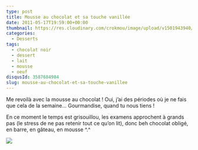 ```yaml
---
type: post
title: Mousse au chocolat et sa touche vanillée
date: 2011-05-17T19:59:00+00:00
thumbnail: https://res.cloudinary.com/crokmou/image/upload/v1501943940/Mousse-au-chocolat-vanill--.jpg
categories: 
  - Desserts
tags: 
  - chocolat noir
  - dessert
  - lait
  - mousse
  - oeuf
disqusId: 3587684984
slug: mousse-au-chocolat-et-sa-touche-vanillee
---
```


Me revoilà avec la mousse au chocolat ! Oui, j’ai des périodes où je ne fais que cela de la semaine… Gourmandise, quand tu nous tiens !

En ce moment le temps est grisouillou, les examens approchent à grands pas (le stress de ne pas retenir tout ce qu’on lit), donc beh chocolat obligé, en barre, en gâteau, en mousse ^.^

[![](http://4.bp.blogspot.com/-bXES67U_fjg/TsFxmeL-4vI/AAAAAAAABJg/Znyob7y7zZw/s1600/Mousse+choco+vanille.jpg)](http://4.bp.blogspot.com/-bXES67U_fjg/TsFxmeL-4vI/AAAAAAAABJg/Znyob7y7zZw/s1600/Mousse+choco+vanille.jpg)

